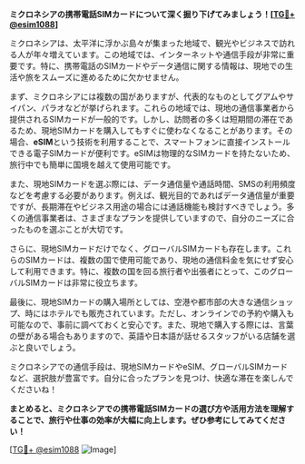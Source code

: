 **ミクロネシアの携帯電話SIMカードについて深く掘り下げてみましょう！[[TG💪+ @esim1088](https://t.me/s/esim1088)]**

ミクロネシアは、太平洋に浮かぶ島々が集まった地域で、観光やビジネスで訪れる人が年々増えています。この地域では、インターネットや通信手段が非常に重要です。特に、携帯電話のSIMカードやデータ通信に関する情報は、現地での生活や旅をスムーズに進めるために欠かせません。

まず、ミクロネシアには複数の国がありますが、代表的なものとしてグアムやサイパン、パラオなどが挙げられます。これらの地域では、現地の通信事業者から提供されるSIMカードが一般的です。しかし、訪問者の多くは短期間の滞在であるため、現地SIMカードを購入してもすぐに使わなくなることがあります。その場合、**eSIM**という技術を利用することで、スマートフォンに直接インストールできる電子SIMカードが便利です。eSIMは物理的なSIMカードを持たないため、旅行中でも簡単に国境を越えて使用可能です。

また、現地SIMカードを選ぶ際には、データ通信量や通話時間、SMSの利用頻度などを考慮する必要があります。例えば、観光目的であればデータ通信量が重要ですが、長期滞在やビジネス用途の場合には通話機能も検討すべきでしょう。多くの通信事業者は、さまざまなプランを提供していますので、自分のニーズに合ったものを選ぶことが大切です。

さらに、現地SIMカードだけでなく、グローバルSIMカードも存在します。これらのSIMカードは、複数の国で使用可能であり、現地の通信料金を気にせず安心して利用できます。特に、複数の国を回る旅行者や出張者にとって、このグローバルSIMカードは非常に役立ちます。

最後に、現地SIMカードの購入場所としては、空港や都市部の大きな通信ショップ、時にはホテルでも販売されています。ただし、オンラインでの予約や購入も可能なので、事前に調べておくと安心です。また、現地で購入する際には、言葉の壁がある場合もありますので、英語や日本語が話せるスタッフがいる店舗を選ぶと良いでしょう。

ミクロネシアでの通信手段は、現地SIMカードやeSIM、グローバルSIMカードなど、選択肢が豊富です。自分に合ったプランを見つけ、快適な滞在を楽しんでくださいね！

**まとめると、ミクロネシアでの携帯電話SIMカードの選び方や活用方法を理解することで、旅行や仕事の効率が大幅に向上します。ぜひ参考にしてみてください！**

[[TG💪+ @esim1088](https://t.me/s/esim1088) ![Image](https://i.postimg.cc/Y0z9fWf4/image.png)]